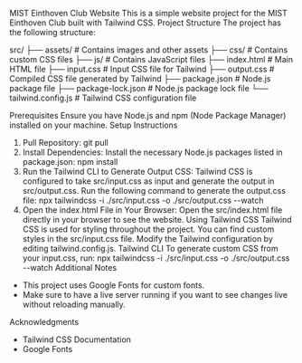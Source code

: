 MIST Einthoven Club Website
This is a simple website project for the MIST Einthoven Club built with Tailwind CSS.
Project Structure
The project has the following structure:

src/
├── assets/               # Contains images and other assets
├── css/                  # Contains custom CSS files
├── js/                   # Contains JavaScript files
├── index.html            # Main HTML file
├── input.css             # Input CSS file for Tailwind
├── output.css            # Compiled CSS file generated by Tailwind
├── package.json          # Node.js package file
├── package-lock.json     # Node.js package lock file
└── tailwind.config.js    # Tailwind CSS configuration file

Prerequisites
Ensure you have Node.js and npm (Node Package Manager) installed on your machine.
Setup Instructions

1. Pull Repository:
git pull
2. Install Dependencies:
Install the necessary Node.js packages listed in package.json:
npm install
3. Run the Tailwind CLI to Generate Output CSS:
Tailwind CSS is configured to take src/input.css as input and generate the output in src/output.css. Run the following command to generate the output.css file:
npx tailwindcss -i ./src/input.css -o ./src/output.css --watch
4. Open the index.html File in Your Browser:
Open the src/index.html file directly in your browser to see the website.
Using Tailwind CSS
Tailwind CSS is used for styling throughout the project. You can find custom styles in the src/input.css file. Modify the Tailwind configuration by editing tailwind.config.js.
Tailwind CLI
To generate custom CSS from your input.css, run:
npx tailwindcss -i ./src/input.css -o ./src/output.css --watch
Additional Notes
- This project uses Google Fonts for custom fonts.
- Make sure to have a live server running if you want to see changes live without reloading manually.

Acknowledgments
- Tailwind CSS Documentation
- Google Fonts
